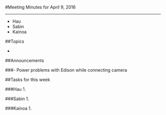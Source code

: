 ﻿#Meeting Minutes for April 9, 2016
***
- Hau
- Sabin
- Kainoa

##Topics

- 

##Announcements

###- Power problems with Edison while connecting camera


##Tasks for this week

###Hau
1. 
  

###Sabin
1.

###Kainoa
1. 

